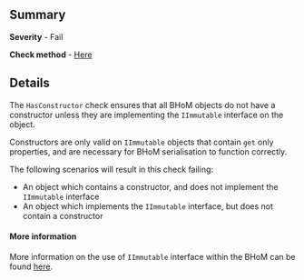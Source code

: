 ## Summary

**Severity** - Fail

**Check method** - [Here](https://github.com/BHoM/Test_Toolkit/blob/master/CodeComplianceTest_Engine/Query/Checks/HasConstructor.cs)

## Details

The `HasConstructor` check ensures that all BHoM objects do not have a constructor unless they are implementing the `IImmutable` interface on the object.

Constructors are only valid on `IImmutable` objects that contain `get` only properties, and are necessary for BHoM serialisation to function correctly.

The following scenarios will result in this check failing:

 - An object which contains a constructor, and does not implement the `IImmutable` interface
 - An object which implements the `IImmutable` interface, but does not contain a constructor

#### More information

More information on the use of `IImmutable` interface within the BHoM can be found [here](/documentation/The-IImmutable-interface).